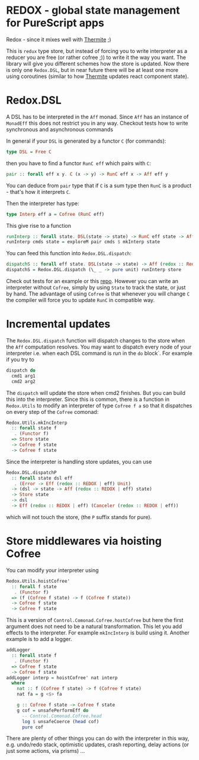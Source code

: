 # REDOX - global state management for PureScript apps

Redox - since it mixes well with [Thermite](https://github.com/paf31/purescript-thermite) ;)

This is `redux` type store, but instead of forcing you to write interpreter
as a reducer you are free (or rather cofree ;)) to write it the way you want.
The library will give you different schemes how the store is updated.  Now
there is only one `Redox.DSL`, but in near future there will be at least one
more using coroutines (similar to how
[Thermite](https://github.com/paf31/purescript-thermite) updates react
component state). 

# Redox.DSL

A DSL has to be interpreted in the `Aff` monad.  Since `Aff` has an instance of
`MonadEff` this does not restrict you in any way.  Checkout tests how to write
synchronous and asynchronous commands

In general if your `DSL` is generated by a functor `C` (for commands):
```purescript
type DSL = Free C
```
then you have to find a functor `RunC eff` which pairs with `C`:
```purescript
pair :: forall eff x y. C (x -> y) -> RunC eff x -> Aff eff y
```
You can deduce from `pair` type that if `C` is a sum type then `RunC` is
a product - that's how it interprets `C`.

Then the interpreter has type:
```purescript
type Interp eff a = Cofree (RunC eff)
```

This give rise to a function
```purescript
runInterp :: forall state. DSL(state -> state) -> RunC eff state -> Aff eff state
runInterp cmds state = exploreM pair cmds $ mkInterp state
```

You can feed this function into `Redox.DSL.dispatch`:
```purescript
dispatchS :: forall eff state. DSL(state -> state) -> Aff (redox :: Redox | eff) state
dispatchS = Redox.DSL.dispatch (\_ _ -> pure unit) runInterp store
```

Check out tests for an example or this
[repo](https://github.com/coot/purescript-dsl-example).  However you can write
an interpreter without `Cofree`, simply by using `State` to track the state, or
just by hand.  The advantage of using `Cofree` is that whenever you will change
`C` the compiler will force you to update `RunC` in compatible way.

# Incremental updates
The `Redox.DSL.dispatch` function will dispatch changes to the store when the
`Aff` computation resolves.  You may want to dispatch every node of your
interpreter i.e. when each DSL command is run in the `do` block`. For example
if you try to 
```purescript
dispatch do
  cmd1 arg1
  cmd2 arg2
```
The `dispatch` will update the store when cmd2 finishes.  But you can build
this into the interpreter.  Since this is common, there is a function in `Redox.Utils` to
modify an interpreter of type `Cofree f a` so that it dispatches on every step
of the `Cofree` comonad:
```purescript
Redox.Utils.mkIncInterp
  :: forall state f
   . (Functor f)
  => Store state
  -> Cofree f state
  -> Cofree f state
```

Since the interpreter is handling store updates, you can use
```purescript
Redox.DSL.dispatchP
  :: forall state dsl eff
   . (Error -> Eff (redox :: REDOX | eff) Unit)
  -> (dsl -> state -> Aff (redox :: REDOX | eff) state)
  -> Store state
  -> dsl
  -> Eff (redox :: REDOX | eff) (Canceler (redox :: REDOX | eff))
```
which will not touch the store, (the `P` suffix stands for pure).

# Store middlewares via hoisting Cofree
You can modify your interpreter using
```purescript
Redox.Utils.hoistCofree'
  :: forall f state
   . (Functor f)
  => (f (Cofree f state) -> f (Cofree f state))
  -> Cofree f state
  -> Cofree f state
```

This is a version of `Control.Comonad.Cofree.hostCofree` but here the first
argument does not need to be a natural transformation.  This let you add
effects to the interpreter.  For example `mkIncInterp` is build using it.
Another example is to add a logger.

```purescript
addLogger
  :: forall state f
   . (Functor f)
  => Cofree f state
  -> Cofree f state
addLogger interp = hoistCofree' nat interp
  where
    nat :: f (Cofree f state) -> f (Cofree f state)
    nat fa = g <$> fa

    g :: Cofree f state -> Cofree f state
    g cof = unsafePerformEff do
      -- Control.Comonad.Cofree.head 
      log $ unsafeCoerce (head cof)
      pure cof
```

There are plenty of other things you can do with the interpreter in this way, e.g.
undo/redo stack, optimistic updates, crash reporting, delay actions (or
just some actions, via prisms) ...
